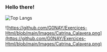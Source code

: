 ### Hello there!
![Top Langs](https://github-readme-stats.vercel.app/api/top-langs/?username=G0NAY&layout=compact&show_icons=true&count_private=true&theme=dracula)
<!--
[![trophy](https://github-profile-trophy.vercel.app/?username=G0NAY&theme=dracula&title=Commit,Repositories,Stars,Followers)](https://github.com/ryo-ma/github-profile-trophy)
-![Alejandro Gonay's GitHub stats](https://github-readme-stats.vercel.app/api?username=G0NAY&show_icons=true&count_private=true&theme=dracula)
-->

![https://github.com/G0NAY/Exercices-Html/blob/main/Images/Catrina_Calavera.png](https://github.com/G0NAY/Exercices-Html/blob/main/Images/Catrina_Calavera.png)

<!--
**G0NAY/G0NAY** is a ✨ _special_ ✨ repository because its `README.md` (this file) appears on your GitHub profile.

Here are some ideas to get you started:

- 🔭 I’m currently working on ...
- 🌱 I’m currently learning ...
- 👯 I’m looking to collaborate on ...
- 🤔 I’m looking for help with ...
- 💬 Ask me about ...
- 📫 How to reach me: ...
- 😄 Pronouns: ...
- ⚡ Fun fact: ...
-->

